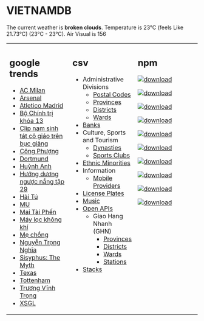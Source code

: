 # VIETNAMDB

The current weather is **broken clouds**. Temperature is 23°C (feels Like 21.73°C) (23°C - 23°C). Air Visual is 156

<table style="width:100%"><tbody style="width:100%"><tr><td valign="top" width="33%">

## google trends

- [AC Milan](https://www.google.com/search?q=AC%20Milan)
- [Arsenal](https://www.google.com/search?q=Arsenal)
- [Atletico Madrid](https://www.google.com/search?q=Atletico%20Madrid)
- [Bộ Chính trị khóa 13](https://www.google.com/search?q=B%E1%BB%99%20Ch%C3%ADnh%20tr%E1%BB%8B%20kh%C3%B3a%2013)
- [Clip nam sinh tát cô giáo trên bục giảng](https://www.google.com/search?q=Clip%20nam%20sinh%20t%C3%A1t%20c%C3%B4%20gi%C3%A1o%20tr%C3%AAn%20b%E1%BB%A5c%20gi%E1%BA%A3ng)
- [Công Phượng](https://www.google.com/search?q=C%C3%B4ng%20Ph%C6%B0%E1%BB%A3ng)
- [Dortmund](https://www.google.com/search?q=Dortmund)
- [Huỳnh Anh](https://www.google.com/search?q=Hu%E1%BB%B3nh%20Anh)
- [Hướng dương ngược nắng tập 29](https://www.google.com/search?q=H%C6%B0%E1%BB%9Bng%20d%C6%B0%C6%A1ng%20ng%C6%B0%E1%BB%A3c%20n%E1%BA%AFng%20t%E1%BA%ADp%2029)
- [Hải Tú](https://www.google.com/search?q=H%E1%BA%A3i%20T%C3%BA)
- [MU](https://www.google.com/search?q=MU)
- [Mai Tài Phến](https://www.google.com/search?q=Mai%20T%C3%A0i%20Ph%E1%BA%BFn)
- [Máy lọc không khí](https://www.google.com/search?q=M%C3%A1y%20l%E1%BB%8Dc%20kh%C3%B4ng%20kh%C3%AD)
- [Mẹ chồng](https://www.google.com/search?q=M%E1%BA%B9%20ch%E1%BB%93ng)
- [Nguyễn Trọng Nghĩa](https://www.google.com/search?q=Nguy%E1%BB%85n%20Tr%E1%BB%8Dng%20Ngh%C4%A9a)
- [Sisyphus: The Myth](https://www.google.com/search?q=Sisyphus:%20The%20Myth)
- [Texas](https://www.google.com/search?q=Texas)
- [Tottenham](https://www.google.com/search?q=Tottenham)
- [Trương Vĩnh Trọng](https://www.google.com/search?q=Tr%C6%B0%C6%A1ng%20V%C4%A9nh%20Tr%E1%BB%8Dng)
- [XSGL](https://www.google.com/search?q=XSGL)

</td><td valign="top" width="33%">

## csv

- Administrative Divisions
  - [Postal Codes](docs/administrative-divisions/postal-codes.csv)
  - [Provinces](docs/administrative-divisions/provinces.csv)
  - [Districts](docs/administrative-divisions/districts.csv)
  - [Wards](docs/administrative-divisions/wards.csv)
- [Banks](docs/banks/banks.csv)
- Culture, Sports and Tourism
  - [Dynasties](docs/cst/culture/dynasties.csv)
  - [Sports Clubs](docs/cst/sports/clubs.csv)
- [Ethnic Minorities](docs/ethnic-minorities/ethnic-minorities.csv)
- Information
  - [Mobile Providers](docs/information/mobile-providers.csv)
- [License Plates](docs/license-plates/license-plates.csv)
- [Music](docs/music/artists.csv)
- [Open APIs](docs/open-apis/open-apis.csv)
  - Giao Hang Nhanh (GHN)
    - [Provinces](docs/open-apis/ghn/provinces.csv)
    - [Districts](docs/open-apis/ghn/districts.csv)
    - [Wards](docs/open-apis/ghn/wards.csv)
    - [Stations](docs/open-apis/ghn/stations.csv)
- [Stacks](docs/stacks)

</td><td valign="top" width="33%">

## npm

[![download](https://img.shields.io/npm/dm/giaohangnhanh.svg?style=flat&label=giaohangnhanh+%28download%29)](https://www.npmjs.com/package/giaohangnhanh)

[![download](https://img.shields.io/npm/dm/onepay.svg?style=flat&label=onepay+%28download%29)](https://www.npmjs.com/package/onepay)

[![download](https://img.shields.io/npm/dm/vietcetera.svg?style=flat&label=vietcetera+%28download%29)](https://www.npmjs.com/package/vietcetera)

[![download](https://img.shields.io/npm/dm/vietnambanks.svg?style=flat&label=vietnambanks+%28download%29)](https://www.npmjs.com/package/vietnambanks)

[![download](https://img.shields.io/npm/dm/vietnamgovernment.svg?style=flat&label=vietnamgovernment+%28download%29)](https://www.npmjs.com/package/vietnamgovernment)

[![download](https://img.shields.io/npm/dm/vietnamnews.svg?style=flat&label=vietnamnews+%28download%29)](https://www.npmjs.com/package/vietnamnews)

[![download](https://img.shields.io/npm/dm/vnapis.svg?style=flat&label=vnapis+%28download%29)](https://www.npmjs.com/package/vnapis)

[![download](https://img.shields.io/npm/dm/vnpay.svg?style=flat&label=vnpay+%28download%29)](https://www.npmjs.com/package/vnpay)

[![download](https://img.shields.io/npm/dm/vtcpay.svg?style=flat&label=vtcpay+%28download%29)](https://www.npmjs.com/package/vtcpay)

[![download](https://img.shields.io/npm/dm/zalopay.svg?style=flat&label=zalopay+%28download%29)](https://www.npmjs.com/package/zalopay)

</td></tr></tbody></table>
